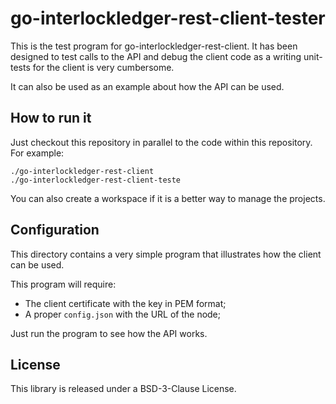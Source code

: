 #  go-interlockledger-rest-client-tester

This is the test program for go-interlockledger-rest-client. It has been
designed to test calls to the API and debug the client code as a writing 
unit-tests for the client is very cumbersome.

It can also be used as an example about how the API can be used.

## How to run it

Just checkout this repository in parallel to the code within this repository.
For example:

```
./go-interlockledger-rest-client
./go-interlockledger-rest-client-teste
```

You can also create a workspace if it is a better way to manage the projects.

## Configuration

This directory contains a very simple program that illustrates how the client
can be used.

This program will require:

- The client certificate with the key in PEM format;
- A proper `config.json` with the URL of the node;

Just run the program to see how the API works.

## License

This library is released under a BSD-3-Clause License.
